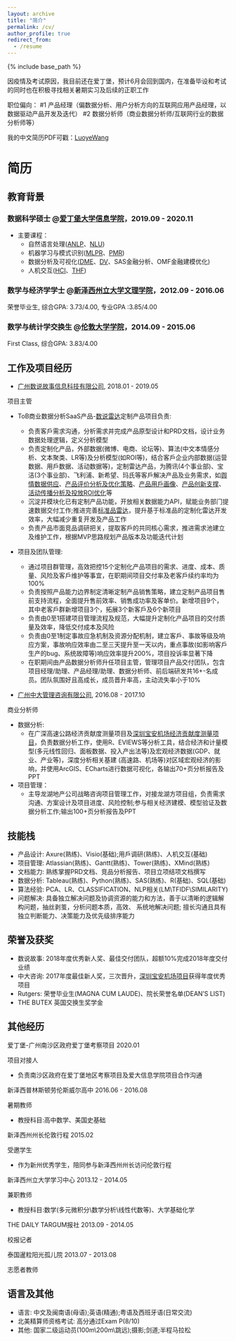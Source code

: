 ```yaml
---
layout: archive
title: "简介"
permalink: /cv/
author_profile: true
redirect_from:
  - /resume
---
```


{% include base_path %}



因疫情及考试原因，我目前还在爱丁堡，预计6月会回到国内，在准备毕设和考试的同时也在积极寻找相关暑期实习及后续的正职工作

职位偏向：
  #1 产品经理（偏数据分析、用户分析方向的互联网应用产品经理，以数据驱动产品开发及迭代）
  #2 数据分析师（商业数据分析师/互联网行业的数据分析师等）

我的中文简历PDF可戳：[LuoyeWang](http://luoyewang.github.io/files/王洛野_中文简历.pdf)


<!-- <embed src="http://luoyewang.github.io/files/王洛野_中文简历.pdf" width="650" height="1800" type='application/pdf'> -->


# 简历

## 教育背景
### 数据科学硕士 @[爱丁堡大学信息学院](https://www.ed.ac.uk/informatics)，2019.09 - 2020.11
  * 主要课程：
    * 自然语言处理([ANLP](https://www.inf.ed.ac.uk/teaching/courses/anlp/lectures/index.html)、[NLU](https://www.inf.ed.ac.uk/teaching/courses/nlu/))
    * 机器学习与模式识别([MLPR](https://www.inf.ed.ac.uk/teaching/courses/mlpr/2019/notes/)、[PMR](https://www.inf.ed.ac.uk/teaching/courses/pmr/19-20/))
    * 数据分析及可视化([DME](http://www.inf.ed.ac.uk/teaching/courses/dme/)、[DV](https://datavis2020.github.io/)、SAS金融分析、OMF金融建模优化)
    * 人机交互([HCI](https://www.ed.ac.uk/global/study-abroad/course/index.php?browseby=subject&browsebysubject=Informatics&course=60266)、[THF](https://wp.inf.ed.ac.uk/thehumanfactor/about/))

### 数学与经济学学士 @[新泽西州立大学文理学院](https://sas.rutgers.edu/)，2012.09 - 2016.06
  
  荣誉毕业生, 综合GPA: 3.73/4.00, 专业GPA :3.85/4.00

### 数学与统计学交换生 @[伦敦大学学院](https://www.ucl.ac.uk/maths/)，2014.09 - 2015.06
  
  First Class, 综合GPA: 3.83/4.00




## 工作及项目经历
* [广州数说故事信息科技有限公司](https://www.datastory.com.cn/), 2018.01 - 2019.05

项目主管
  * ToB商业数据分析SaaS产品-[数说雷达](https://www.datastory.com.cn/product/radar/brand)定制产品项目负责:
    * 负责客戶需求沟通，分析需求并完成产品原型设计和PRD文档，设计业务数据处理逻辑，定义分析模型
    * 负责定制化产品，外部数据(微博、电商、论坛等)、算法(中文本情感分析、文本聚类、LR等)及分析模型(如ROI等)，结合客戶企业内部数据(运营数据、用戶数据、活动数据等)，定制雷达产品，为腾讯(4个事业部)、宝洁(3个事业部)、⻜利浦、新希望、玛氏等客戶解决产品及业务需求，如[舆情数据供应](https://www.datastory.com.cn/hotspot)、[产品评价分析及优化策略](https://www.datastory.com.cn/solution/brand)、[产品用戶画像](https://www.datastory.com.cn/solution/user)、[产品创新支撑](https://www.datastory.com.cn/solution/product)、[活动传播分析及投放ROI优化](https://www.datastory.com.cn/solution/brand)等
    * 沉淀并模块化已有定制产品功能，开放相关数据能力API，赋能业务部⻔提速数据交付工作;推进完善[标准品雷达](https://www.datastory.com.cn/product/radar)，提升基于标准品的定制化雷达开发效率，大幅减少重复开发及产品工作
    * 负责产品市面竞品调研把关，提取客戶的共同核心需求，推进需求池建立及维护工作，根据MVP思路规划产品版本及功能迭代计划
  * 项目及团队管理:
    * 通过项目群管理，高效把控15个定制化产品项目的需求、进度、成本、质量、⻛险及客戶维护等事宜，在职期间项目交付率及老客戶续约率均为100%
    * 负责按照产品能力边界制定清晰定制产品销售策略，建立定制产品项目售前支持流程，全面提升售前效率、销售成功率及客单价。新增项目9个，其中老客戶群新增项目3个，拓展3个新客戶及6个新项目
    * 负责由0至1搭建项目管理流程及规范，大幅提升定制化产品项目的交付质量及效率，降低交付成本及⻛险
    * 负责由0至1制定事故应急机制及资源分配机制，建立客戶、事故等级及响应方案，事故响应效率由二至三天提升至一天以内，重点事故(如影响客戶生产的bug、系统故障等)响应效率提升200%，项目投诉率显著下降
    * 在职期间由产品数据分析师升任项目主管，管理项目产品交付团队，包含项目经理/助理、产品经理/助理、数据分析师、前后端研发共16+-名成员。团队氛围好且高成⻓，成员晋升率高，主动流失率小于10%

* [广州中大管理咨询有限公司](http://www.mpgroup.cn/), 2016.08 - 2017.10

商业分析师
  * 数据分析:
    * 在广深高速公路经济贡献度测量项目及[深圳宝安机场经济贡献度测量项目](http://www.mpgroup.cn/solution/listDetail.aspx?sublanmuid=89&id=104318)，负责数据分析工作，使用R、EVIEWS等分析工具，结合经济和计量模型(多元线性回归、面板数据、投入产出法等)及宏观经济数据(GDP、就业、产业等)，深度分析相关基建 (高速路、机场等)对区域宏观经济的影响，并使用ArcGIS、ECharts进行数据可视化，各输出70+⻚分析报告及PPT
  * 项目管理：
    * 主导⻰湖地产公司战略咨询项目管理工作，对接⻰湖方项目组，负责需求沟通、方案设计及项目进度、⻛险控制;参与相关经济建模、模型验证及数据分析工作;输出100+⻚分析报告及PPT

  
## 技能栈
* 产品设计: Axure(熟练)、Visio(基础);用戶调研(熟练)、人机交互(基础)
* 项目管理: Atlassian(熟练)、Gantt(熟练)、Tower(熟练)、XMind(熟练)
* 文档能力: 熟练掌握PRD文档、竞品分析报告、项目立项结项文档撰写
* 数据分析: Tableau(熟练)、Python(熟练)、SAS(熟练)、R(基础)、SQL(基础) 
* 算法经验: PCA、LR、CLASSIFICATION、NLP相关(LM\TFIDF\SIMILARITY)
* 问题解决: 具备独立解决问题及协调资源的能力和方法，善于以清晰的逻辑解构问题，抽丝剥茧，分析问题本质，高效、 系统地解决问题; 擅⻓沟通且具有独立判断能力、决策能力及优先级排序能力


## 荣誉及获奖
* 数说故事: 2018年度优秀新人奖、最佳交付团队，超额10%完成2018年度交付业绩 
* 中大咨询: 2017年度最佳新人奖，三次晋升，[深圳宝安机场项目](http://www.mpgroup.cn/solution/listDetail.aspx?sublanmuid=89&id=104318)获得年度优秀项目 
* Rutgers: 荣誉毕业生(MAGNA CUM LAUDE)、院⻓荣誉名单(DEAN’S LIST) 
* THE BUTEX 英国交换生奖学金
  
## 其他经历
爱丁堡-广州南沙区政府爱丁堡考察项目 2020.01

项目对接人
* 负责南沙区政府在爱丁堡地区考察项目及爱大信息学院项目合作沟通

新泽西普林斯顿劳伦斯威尔高中 2016.06 - 2016.08

暑期教师
* 教授科目:高中数学、美国史基础

新泽西州州⻓伦敦行程 2015.02

受邀学生
* 作为新州优秀学生，陪同参与新泽西州州⻓访问伦敦行程

新泽西州立大学学习中心 2013.12 - 2014.05

兼职教师
* 教授科目:数学(多元微积分\数学分析\线性代数等)、大学基础化学

THE DAILY TARGUM报社 2013.09 - 2014.05

校报记者

泰国暹粒阳光孤儿院 2013.07 - 2013.08

志愿者教师

  
## 语言及其他
* 语言: 中文及闽南语(母语);英语(精通);粤语及西班牙语(日常交流) 
* 北美精算师资格考试: 高分通过Exam P(8/10) 
* 其他: 国家二级运动员(100m\200m\跳远);摄影;剑道;半程⻢拉松
